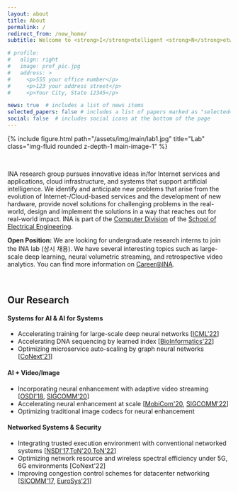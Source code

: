 ```yaml
---
layout: about
title: About
permalink: /
redirect_from: /new_home/
subtitle: Welcome to <strong>I</strong>ntelligent <strong>N</strong>etwork <strong>A</strong>rchitecture Lab @ <a href='https://kaist.ac.kr'>KAIST</a>!

# profile:
#   align: right
#   image: prof_pic.jpg
#   address: >
#     <p>555 your office number</p>
#     <p>123 your address street</p>
#     <p>Your City, State 12345</p>

news: true  # includes a list of news items
selected_papers: false # includes a list of papers marked as "selected={true}"
social: false  # includes social icons at the bottom of the page
---
```


<div class="row justify-content-sm-center">
    <div class="col-md mt-3 col-md-12">
        {% include figure.html path="/assets/img/main/lab1.jpg" title="Lab" class="img-fluid rounded z-depth-1 main-image-1" %}
        <div class="caption">
        </div>
    </div>
</div>


&nbsp;

INA research group pursues innovative ideas in/for Internet services and applications, cloud infrastructure, and systems that support artificial intelligence. We identify and anticipate new problems that arise from the evolution of Internet-/Cloud-based services and the development of new hardware, provide novel solutions for challenging problems in the real-world, design and implement the solutions in a way that reaches out for real-world impact. INA is part of the [Computer Division](https://computer.kaist.ac.kr) of the [School of Electrical Engineering](https://ee.kaist.ac.kr). 

**Open Position:** We are looking for undergraduate research interns to join the INA lab (상시 채용). We have several interesting topics such as large-scale deep learning, neural volumetric streaming, and retrospective video analytics. You can find more information on [Career@INA](https://docs.google.com/document/d/1Kf4_kTZ_bdU0k7MvFSViwVwF8NWfb4YJW6zQkcCSXC4/edit?usp=sharing).


&nbsp;
&nbsp;
## Our **Research**

#### _<i class="fa fa-robot mr-2 mt-3"></i>_  **Systems for AI & AI for Systems**
- Accelerating training for large-scale deep neural networks [[ICML'22](/projects/tspipe)]
- Accelerating DNA sequencing by learned index [[BioInformatics'22](/projects/bwa-meme)]
- Optimizing microservice auto-scaling by graph neural networks [[CoNext'21](/projects/graf)]

#### _<i class="fa fa-photo-video mr-2"></i>_ **AI + Video/Image**
<!-- - Improving video streaming quality by neural super-resolution -->
- Incorporating neural enhancement with adaptive video streaming [[OSDI'18](/projects/nas), [SIGCOMM'20](/projects/livenas)]
- Accelerating neural enhancement at scale [[MobiCom'20](/projects/nemo/), [SIGCOMM'22](/projects/neuroscaler)]
- Optimizing traditional image codecs for neural enhancement 

#### _<i class="fa fa-cloud mr-2"></i>_  **Networked Systems & Security**
- Integrating trusted execution environment with conventional networked systems [[NSDI'17,ToN'20,ToN'22](/projects/sgx)]
- Optimizing network resource and wireless spectral efficiency under 5G, 6G environments [CoNext'22]
- Improving congestion control schemes for datacenter networking [[SICOMM'17](/projects/expresspass), [EuroSys'21](/projects/tlt)]

&nbsp;
&nbsp;
&nbsp;